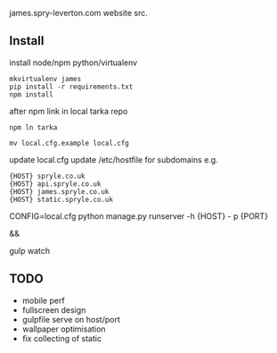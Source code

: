 james.spry-leverton.com website src.

## Install

install node/npm python/virtualenv

    mkvirtualenv james
    pip install -r requirements.txt
    npm install

after npm link in local tarka repo

    npm ln tarka

    mv local.cfg.example local.cfg

update local.cfg
update /etc/hostfile for subdomains e.g.

    {HOST} spryle.co.uk
    {HOST} api.spryle.co.uk
    {HOST} james.spryle.co.uk
    {HOST} static.spryle.co.uk

CONFIG=local.cfg python manage.py runserver -h {HOST} - p {PORT}

&&

gulp watch

## TODO

* mobile perf
* fullscreen design
* gulpfile serve on host/port
* wallpaper optimisation
* fix collecting of static
